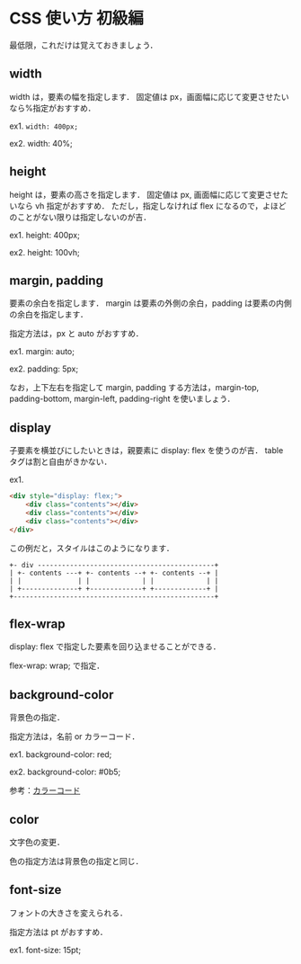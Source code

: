 # CSS 使い方 初級編

最低限，これだけは覚えておきましょう．


## width

width は，要素の幅を指定します．
固定値は px，画面幅に応じて変更させたいなら%指定がおすすめ．

ex1. `width: 400px;`

ex2. width: 40%;

## height

height は，要素の高さを指定します．
固定値は px, 画面幅に応じて変更させたいなら vh 指定がおすすめ．
ただし，指定しなければ flex になるので，よほどのことがない限りは指定しないのが吉．

ex1. height: 400px;

ex2. height: 100vh;

## margin, padding

要素の余白を指定します．
margin は要素の外側の余白，padding は要素の内側の余白を指定します．

指定方法は，px と auto がおすすめ．

ex1. margin: auto;

ex2. padding: 5px;

なお，上下左右を指定して margin, padding する方法は，margin-top, padding-bottom, margin-left, padding-right を使いましょう．

## display

子要素を横並びにしたいときは，親要素に display: flex を使うのが吉．
table タグは割と自由がきかない．

ex1.

```HTML
<div style="display: flex;">
    <div class="contents"></div>
    <div class="contents"></div>
    <div class="contents"></div>
</div>
```

この例だと，スタイルはこのようになります．
```
+- div --------------------------------------------+
| +- contents ---+ +- contents --+ +- contents --+ |
| |              | |             | |             | |
| +--------------+ +-------------+ +-------------+ |
+--------------------------------------------------+
```

## flex-wrap

display: flex で指定した要素を回り込ませることができる．

flex-wrap: wrap; で指定．

## background-color

背景色の指定．

指定方法は，名前 or カラーコード．

ex1. background-color: red;

ex2. background-color: #0b5;

参考：[カラーコード](https://www.colordic.org/)

## color

文字色の変更．

色の指定方法は背景色の指定と同じ．

## font-size

フォントの大きさを変えられる．

指定方法は pt がおすすめ．

ex1. font-size: 15pt;

